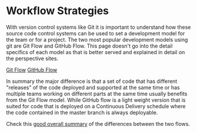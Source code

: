 # Workflow Strategies

With version control systems like Git it is important to understand how these source code control systems can be used to set a development model for the team or for a project. The two most popular development models using git are Git Flow and GitHub Flow. This page doesn't go into the detail specifics of each model as that is better served and explained in detail on the perspective sites.

[Git Flow](http://nvie.com/posts/a-successful-git-branching-model/)
[GitHub Flow](https://guides.github.com/introduction/flow/)

In summary the major difference is that a set of code that has different "releases" of the code deployed and supported at the same time or has multiple teams working on different parts at the same time usually benefits from the Git Flow model. While GitHub flow is a light weight version that is suited for code that is deployed on a Continuous Delivery schedule where the code contained in the master branch is always deployable.

Check this [good overall summary](https://www.freshconsulting.com/git-development-workflows-git-flow-vs-github-flow/) of the differences between the two flows. 